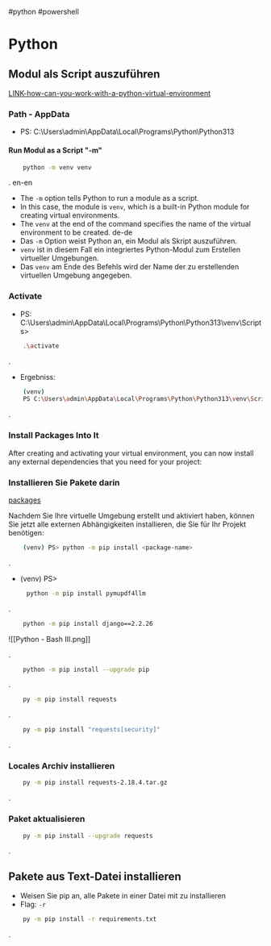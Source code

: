 #python 
#powershell

# Python

## Modul als Script auszuführen

[LINK-how-can-you-work-with-a-python-virtual-environment](https://realpython.com/python-virtual-environments-a-primer/#how-can-you-work-with-a-python-virtual-environment)


### Path - AppData

- PS:   C:\Users\admin\AppData\Local\Programs\Python\Python313
#### Run Modul as a Script "-m"

```bash 
	python -m venv venv
```

.
en-en
- The `-m` option tells Python to run a module as a script.
- In this case, the module is `venv`, which is a built-in Python module for creating virtual environments.
- The `venv` at the end of the command specifies the name of the virtual environment to be created.
de-de
 - Das `-m` Option weist Python an, ein Modul als Skript auszuführen.
 - `venv` ist in diesem Fall ein integriertes Python-Modul zum Erstellen virtueller Umgebungen. 
 - Das `venv` am Ende des Befehls wird der Name der zu erstellenden virtuellen Umgebung angegeben.

### Activate 

- PS:   C:\Users\admin\AppData\Local\Programs\Python\Python313\venv\Scripts>
```bash 
	.\activate
```

.
- Ergebniss:
```bash
	(venv)
	PS C:\Users\admin\AppData\Local\Programs\Python\Python313\venv\Scripts>
```
.

### Install Packages Into It
 [](https://realpython.com/python-virtual-environments-a-primer/#install-packages-into-it "Permanent link")

After creating and activating your virtual environment, you can now install any external dependencies that you need for your project:

### Installieren Sie Pakete darin
 [packages](https://realpython.com/python-virtual-environments-a-primer/#install-packages-into-it "Permanente Verbindung")

Nachdem Sie Ihre virtuelle Umgebung erstellt und aktiviert haben, können Sie jetzt alle externen Abhängigkeiten installieren, die Sie für Ihr Projekt benötigen:


```bash
	(venv) PS> python -m pip install <package-name>
```

.
- (venv) PS>
```bash (venv) PS>
	 python -m pip install pymupdf4llm
```

.

```bash
	python -m pip install django==2.2.26
```

![[Python - Bash III.png]]

.

```bash
	python -m pip install --upgrade pip
```

.

```bash
	py -m pip install requests
```

.

```bash
	py -m pip install "requests[security]"
```

.
### Locales Archiv installieren

```bash
	py -m pip install requests-2.18.4.tar.gz
```
.

### Paket aktualisieren

```bash
	py -m pip install --upgrade requests
```
.

## Pakete aus Text-Datei installieren

- Weisen Sie pip an, alle Pakete in einer Datei mit zu installieren 
- Flag:  `-r`

```bash
	py -m pip install -r requirements.txt
```
.
